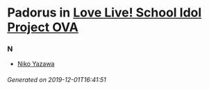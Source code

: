 # Padorus in [Love Live! School Idol Project OVA](https://myanimelist.net/anime/20745/Love_Live_School_Idol_Project_OVA)

### N
* [Niko Yazawa](https://github.com/shadow578/Padoru-Padoru/blob/master/table-of-contents/characters/NikoYazawa.md)

###### Generated on 2019-12-01T16:41:51
